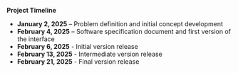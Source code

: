 **Project Timeline**  

- **January 2, 2025** – Problem definition and initial concept development  
- **February 4, 2025** – Software specification document and first version of the interface
- **February 6, 2025** - Initial version release
- **February 13, 2025** - Intermediate version release
- **February 21, 2025** - Final version release